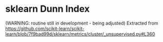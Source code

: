 # sklearn Dunn Index

(WARNING: routine still in development - being adjusted)
Extracted from https://github.com/scikit-learn/scikit-learn/blob/7f9bad99d/sklearn/metrics/cluster/_unsupervised.py#L360
